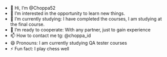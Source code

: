- 👋 Hi, I’m @Choppa52
- 👀 I’m interested in the opportunity to learn new things.
- 🌱 I’m currently studying: I have completed the courses, I am studying at the final course.
- 💞️ I’m ready to cooperate: With any partner, just to gain experience
- 📫 How to contact me tg: @choppa_id
- 😄 Pronouns: I am currently studying QA tester courses
- ⚡ Fun fact: I play chess well

<!---
Choppa52/Choppa52 is a ✨ special ✨ repository because its `README.md` (this file) appears on your GitHub profile.
You can click the Preview link to take a look at your changes.
--->

